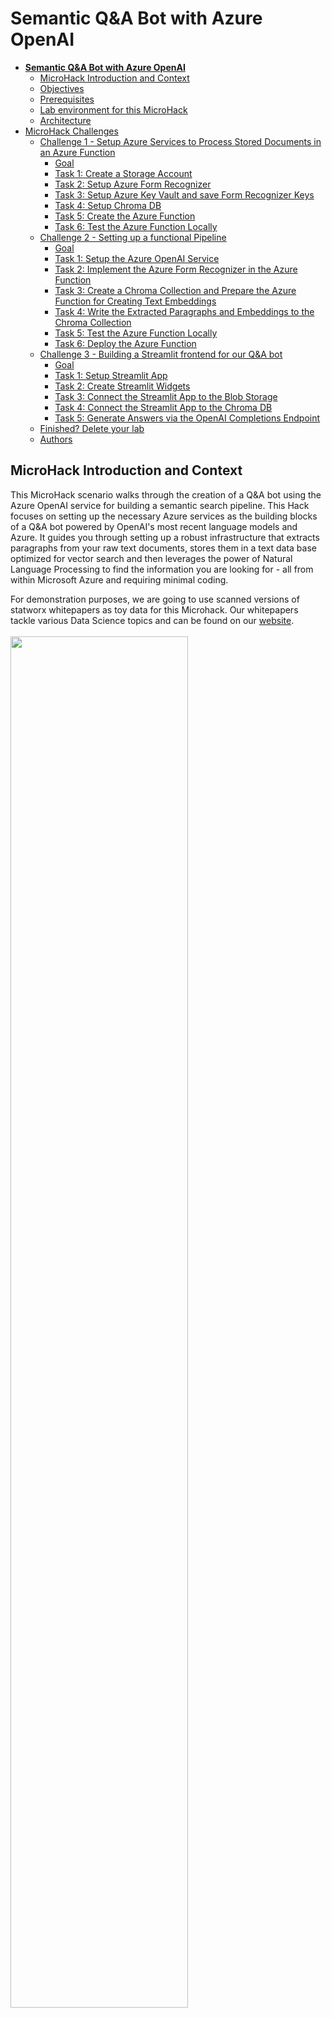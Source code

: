 # **Semantic Q&A Bot with Azure OpenAI**

- [**Semantic Q\&A Bot with Azure OpenAI**](#semantic-qa-bot-with-azure-openai)
  - [MicroHack Introduction and Context](#microhack-introduction-and-context)
  - [Objectives](#objectives)
  - [Prerequisites](#prerequisites)
  - [Lab environment for this MicroHack](#lab-environment-for-this-microhack)
  - [Architecture](#architecture)
- [MicroHack Challenges](#microhack-challenges)
  - [Challenge 1 - Setup Azure Services to Process Stored Documents in an Azure Function](#challenge-1---setup-azure-services-to-process-stored-documents-in-an-azure-function)
    - [Goal](#goal)
    - [Task 1: Create a Storage Account](#task-1-create-a-storage-account)
    - [Task 2: Setup Azure Form Recognizer](#task-2-setup-azure-form-recognizer)
    - [Task 3: Setup Azure Key Vault and save Form Recognizer Keys](#task-3-setup-azure-key-vault-and-save-form-recognizer-keys)
    - [Task 4: Setup Chroma DB](#task-4-setup-chroma-db)
    - [Task 5: Create the Azure Function](#task-5-create-the-azure-function)
    - [Task 6: Test the Azure Function Locally](#task-6-test-the-azure-function-locally)
  - [Challenge 2 - Setting up a functional Pipeline](#challenge-2---setting-up-a-functional-pipeline)
    - [Goal](#goal-1)
    - [Task 1: Setup the Azure OpenAI Service](#task-1-setup-the-azure-openai-service)
    - [Task 2: Implement the Azure Form Recognizer in the Azure Function](#task-2-implement-the-azure-form-recognizer-in-the-azure-function)
    - [Task 3: Create a Chroma Collection and Prepare the Azure Function for Creating Text Embeddings](#task-3-create-a-chroma-collection-and-prepare-the-azure-function-for-creating-text-embeddings)
    - [Task 4: Write the Extracted Paragraphs and Embeddings to the Chroma Collection](#task-4-write-the-extracted-paragraphs-and-embeddings-to-the-chroma-collection)
    - [Task 5: Test the Azure Function Locally](#task-5-test-the-azure-function-locally)
    - [Task 6: Deploy the Azure Function](#task-6-deploy-the-azure-function)
  - [Challenge 3 - Building a Streamlit frontend for our Q\&A bot](#challenge-3---building-a-streamlit-frontend-for-our-qa-bot)
    - [Goal](#goal-2)
    - [Task 1: Setup Streamlit App](#task-1-setup-streamlit-app)
    - [Task 2: Create Streamlit Widgets](#task-2-create-streamlit-widgets)
    - [Task 3: Connect the Streamlit App to the Blob Storage](#task-3-connect-the-streamlit-app-to-the-blob-storage)
    - [Task 4: Connect the Streamlit App to the Chroma DB](#task-4-connect-the-streamlit-app-to-the-chroma-db)
    - [Task 5: Generate Answers via the OpenAI Completions Endpoint](#task-5-generate-answers-via-the-openai-completions-endpoint)
  - [Finished? Delete your lab](#finished-delete-your-lab)
  - [Authors](#authors)

## MicroHack Introduction and Context

This MicroHack scenario walks through the creation of a Q&A bot using the Azure OpenAI service for building a semantic search pipeline. This Hack focuses on setting up the necessary Azure services as the building blocks of a Q&A bot powered by OpenAI's most recent language models and Azure. It guides you through setting up a robust infrastructure that extracts paragraphs from your raw text documents, stores them in a text data base optimized for vector search and then leverages the power of Natural Language Processing to find the information you are looking for - all from within Microsoft Azure and requiring minimal coding.

For demonstration purposes, we are going to use scanned versions of statworx whitepapers as toy data for this Microhack. Our whitepapers tackle various Data Science topics and can be found on our [website](https://www.statworx.com/content-hub/?whitepaper).\
\
<img src="img/webapp_demo.gif" width="75%" height="75%"/>\
\
Semantic search is a more informed way of sifting through documents. Traditional search methods relied on finding lexical overlap between a query and the contents of a document. Semantic search foregoes this approach and instead assumes that language exists in a latent semantic space, where words that are similar in meaning reside close to each other - and those that are different are separated by large distances. Deep neural networks facilitate finding the semantic location of words as they can be trained to translate words into numerical representations of their meanings, called word embeddings, and thus enabling us to measure their distance from each other and draw inference about the relationships amongst each other.

Semantic search uses this technique to find information that is most closely related to a search query, measured as the distance between their respective embeddings. The language models developed by OpenAI are highly proficient at this task. They have been trained on massive amounts of text data from many different contexts, hence they are prodicient at projecting natural language text to a latent, semantic space and are thus well-suited for building AI-powered Q&A applications.

This MicroHack is not an in-depth explanation of word embeddings as a technology, so please consider the following articles as required pre-reading to build foundational knowledge about the technology that enables finding semantic similarity between words, paragraphs and entire documents:

- <https://openai.com/blog/introducing-text-and-code-embeddings>
- <https://platform.openai.com/docs/guides/embeddings/what-are-embeddings>
- <https://learn.microsoft.com/en-us/azure/cognitive-services/openai/concepts/understand-embeddings>
- <https://medium.com/@statworx_blog/whats-cooking-at-statworx-ecd863edfabe>

## Objectives

After completing this MicroHack you will:

- Know how to build an AI-powered Q&A bot using Azure services.
- Understand how text embeddings can be used to find relevant passages in unstructured text documents.
- Have an functional Q&A service that takes your own documents as inputs and can be interacted with through a clean UI.

## Prerequisites

This MicroHack is designed to work with text data that is read from documents to be then processed and stored in Azure. We used our own documents, a collection of whitepapers written and published by statworx. In order to make the most of this MicroHack, we suggest you have a collection of documents in PDF-format at hand that you can then use to test the processing pipeline and inform the Q&A-bot by giving it context for its answers. 

In order to use the MicroHack time most effectively, the following services should be set up and ready for use prior to starting work on the challenges and their task:

- Azure Account
- Azure Subscription
- Azure Resource Group

Permissions for deployment:

- Contributor on your Resource Group

With these pre-requisites in place, you only need to set up the lab environment before starting to work on the challenges. These are designed for you to build familiarity with Azure's various services that facilitate implementing NLP-products through the use of services such Azure OpenAI, Virtual Machines and Azure Functions.

## Lab environment for this MicroHack

The majority of challenges of this MicroHack are completed in the Azure portal, with only a few tasks requiring any code at all. For the few tasks that do require code we suggest you set up a Lab environment that has access to the following tools:

- Azure CLI
  - Find detailed information on installing the Azure CLI in the [official documentation.](https://learn.microsoft.com/en-us/cli/azure/install-azure-cli)
  - `Homebrew` makes it easy to install the Azure CLI on macOS: `brew install azure-cli`
- Git
  - Make sure that you have [Git installed on your computer](https://git-scm.com/book/en/v2/Getting-Started-Installing-Git). This also enables you to clone the MicroHack repository to your local machine by executing the following command from your Shell:  
  `git clone https://github.com/microsoft/MicroHack.git`

We strongly recommend using [Visual Studio Code](https://code.visualstudio.com/) as a code editor with the following extensions:

- Python for Visual Code Studio
  - [This guide](https://code.visualstudio.com/docs/python/python-tutorial) walks you through installing a Python interpreter and the extension needed for using VSCode for Python development.
- Azure Tools
  - This extension pack contains multiple extensions used for interacting with Azure directly from VSCode. Find more information on the extension pack in the [official resource](https://marketplace.visualstudio.com/items?itemName=ms-vscode.vscode-node-azure-pack).

## Architecture

At the end of this MicroHack you will have set your Azure environment to use the following architecture:

![architecture](img/qa_architecture.png)

# MicroHack Challenges

## Challenge 1 - Setup Azure Services to Process Stored Documents in an Azure Function

[Walkthrough](challenges/challenge-1/solution.md)

### Goal

The goal of Challenge 1 is to set up a system using Azure services to process stored documents in an Azure function. This involves creating a Storage Account, setting up Azure Form Recognizer, creating an Azure Key Vault and saving Secrets, setting up a vector database, as well as creating an Azure Function to execute custom code every time a new document is added to the blob storage.

### Task 1: Create a Storage Account

In this task you will set up a Storage Account in Azure which contains and manages all of your Azure Storage data objects such as blobs.

### Task 2: Setup Azure Form Recognizer

Task 2 requires you to set up an Azure Form Recognizer resource to extract text data from unstructured documents. 

### Task 3: Setup Azure Key Vault and save Form Recognizer Keys

In task 3, you will set up an Azure Key Vault, a secure location to store and manage your application secrets such as your Form Recognizer Keys. Once you have set up the Key Vault, you will save your Form Recognizer Keys in it, which will allow your Azure Function to securely access the keys.

### Task 4: Setup Chroma DB

In task 4, you will set up Chroma DB, an open-source database that is designed to store embedding vectors. Chroma is particularly useful for a document storage for our specific use case since it returns the most closely related documents to the query by evaluating the similarity between query and document embeddings using cosine similarity. You will deploy Chroma inside an Azure Virtual Machine and allow specific ports of the VM to be accessible from the internet to connect your Azure Function and Frontend with the Chroma DB.

### Task 5: Create the Azure Function

In task 5, you will create an Azure Function that executes custom code every time a new document is added to the blob storage you created in Task 1. This is achieved using VSCode and the Azure Tools extension.

### Task 6: Test the Azure Function Locally

In Task 6, you will test your Azure Function locally to ensure it is working properly before deploying it to Azure. This will involve simulating an event trigger by uploading a test file to the blob storage and verifying that the Azure Function is triggered and processes the file correctly.

## Challenge 2 - Setting up a functional Pipeline

[Walkthrough](challenges/challenge-2/solution.md)

### Goal

The goal of Challenge 2 is to set up a functional pipeline that extracts paragraphs from scanned documents, creates text embeddings, and stores them in a Chroma database. This is achieved by deploying models in Azure OpenAI Service, implementing Azure Form Recognizer and Chroma client in an Azure Function, and deploying the Function to an Azure Function App with secure access using a managed identity and access policy. The pipeline is tested locally before being deployed to Azure.

### Task 1: Setup the Azure OpenAI Service

In Task 1, you will learn how to create the Azure OpenAI Service and deploy models. Once you have created the service, you will deploy some of the available OpenAI models to use them in your Azure Function and Frontend.

### Task 2: Implement the Azure Form Recognizer in the Azure Function

Task 2 requires you to implement the Azure Form Recognizer in the Azure Function. You will need to add the necessary packages to the requirements.txt and then install them, after which you will work on the code of your Azure function.

### Task 3: Create a Chroma Collection and Prepare the Azure Function for Creating Text Embeddings

Task 3 involves setting up the needed steps for creating text embeddings and writing them to a Chroma database inside the Azure Function. This requires initializing a Chroma client, creating a Chroma collection to store the documents and embeddings, adding helper functions for cleaning and embedding text data, and implementing a wrapper function around the ```get_embedding()``` function.

### Task 4: Write the Extracted Paragraphs and Embeddings to the Chroma Collection

In task 4, you will write the extracted paragraphs and their embeddings to the Chroma collection. To do this, you will use Chroma's API to connect to your collection, supply it with an embedding function and add the documents to the collection.

### Task 5: Test the Azure Function Locally

In this task, you will test the Azure Function locally using VSCode Azure Extensions. This will allow you to make sure that the Function is working as expected before deploying it to Azure.

### Task 6: Deploy the Azure Function

Task 6 involves deploying the Azure Function to a Function App in Azure after creating a Function App resource. To allow the Function App to access the Azure Key Vault for authentication and use of different resources, set up secure access using a managed identity and access policy, and add the outbound IP addresses of the Azure Function to the inbound port rules of the Azure VM created in Challenge 1.

## Challenge 3 - Building a Streamlit frontend for our Q&A bot

[Walkthrough](challenges/challenge-3/solution.md)

### Goal

The goal of this final challenge is the creation of an interactive web application that you can use to query the Q&A-chatbot and upload more documents to your knowledge base. 

### Task 1: Setup Streamlit App

The first task is dedicated to setting up a simple script that is used to initialize a streamlit web app. 

### Task 2: Create Streamlit Widgets

In this task you will extend your streamlit template to include multiple widgets that allow users to interact with your app. 

### Task 3: Connect the Streamlit App to the Blob Storage

Next, you will extend the streamlit script to be able to connect with your Azure Blob storage. This allows the interactive upload of documents to your Blob storage directly from within the streamlit app. 

### Task 4: Connect the Streamlit App to the Chroma DB

In this penultimate task of the MicroHack you will extend your streamlit app to also be able to send queries to your ChromaDB deployment. That's how your embedded documents can be retrieved and used for context by the Q&A-bot. 

### Task 5: Generate Answers via the OpenAI Completions Endpoint

Finally, in this concluding task you will extend your streamlit to use the OpenAI Completions endpoint to generate human-like answers to your queries that include the retrieved documents as sources for the generated answers. With this step, the streamlit app is complete and your Q&A-bot is fully functional. 

## Finished? Delete your lab

Thank you for participating in this MicroHack!

## Authors

**[Robin Baudisch](https://www.linkedin.com/in/robin-baudisch-a5091a125/)** is a Data Science consultant at [statworx](https://www.statworx.com/)  
**[Oliver Guggenbühl](https://www.linkedin.com/in/robin-baudisch-a5091a125/)** is a Data Science consultant at [statworx](https://www.statworx.com/)

Don't hesitate to reach out if you have any questions!
